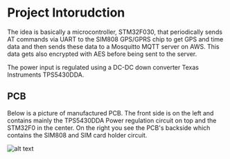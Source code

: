 # Project Intorudction

The idea is basically a microcontroller, STM32F030, that periodically sends AT commands via UART to the SIM808 GPS/GPRS chip to get GPS and time data and then sends these data to a Mosquitto MQTT server on AWS. This data gets also encrypted with AES before being sent to the server. 

The power input is regulated using a DC-DC down converter Texas Instruments TPS5430DDA. 

## PCB  
Below is a picture of manufactured PCB. The front side is on the left and contains mainly the TPS5430DDA Power regulation circuit on top and the STM32F0 in the center. On the right you see the PCB's backside which contains the SIM808 and SIM card holder circuit.

![alt text](https://github.com/mohamedboubaker/GPS-Tracker/blob/main/Media/PCB.JPG)
